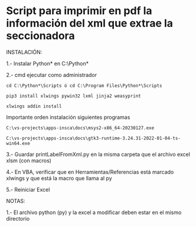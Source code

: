 # Script para imprimir en pdf la información del xml que extrae la seccionadora

INSTALACIÓN:

1.- Instalar Python* en C:\Python*

2.- cmd ejecutar como administrador

    cd C:\Python*\Scripts ó cd C:\Program Files\Python*\Scripts

    pip3 install xlwings pywin32 lxml jinja2 weasyprint

    xlwings addin install

Importante orden instalación siguientes programas

    C:\vs-projects\apps-insca\docs\msys2-x86_64-20230127.exe

    C:\vs-projects\apps-insca\docs\gtk3-runtime-3.24.31-2022-01-04-ts-win64.exe

3.- Guardar printLabelFromXml.py en la misma carpeta que el archivo excel xlsm (con macros)

4.- En VBA, verificar que en Herramientas/Referencias está marcado xlwings y que está la macro que llama al py

5.- Reiniciar Excel

NOTAS:

1.- El archivo python (py) y la excel a modificar deben estar en el mismo directorio
